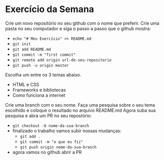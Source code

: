 # Exercício da Semana

Crie um novo repositório no seu github com o nome que preferir.
Crie uma pasta no seu computador e siga
o passo a passo que o github mostra:

* `echo "# Meu Exercício" >> README.md`
* `git init`
* `git add README.md`
* `git commit -m "first commit"`
* `git remote add origin url-do-seu-repositorio`
* `git push -u origin master`

Escolha um entre os 3 temas abaixo.

- HTML e CSS
- Frameworks e bibliotecas
- Como funciona a internet

Crie uma branch com o seu nome.
Faça uma pesquisa sobre o seu tema escolhido e coloque o resultado no arquivo README.md
Agora suba sua pesquisa e abra um PR no seu repostório:
  - ``git checkout -b nome-da-sua-branch``
  - finalizado o trabalho vamos subir nossas mudanças:
      - ``git add .``
      - ``git commit -m "o que eu fiz"``
      - ``git push origin nome-da-sua-branch``
  - agora vamos no github abrir a PR

